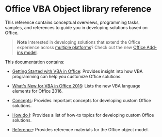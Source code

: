 
# Office VBA Object library reference

This reference contains conceptual overviews, programming tasks, samples, and references to guide you in developing solutions based on Office. 

 >**Note**  Interested in developing solutions that extend the Office experience across [multiple platforms](https://dev.office.com/add-in-availability)? Check out the new [Office Add-ins model](http://dev.office.com/docs/add-ins/overview/office-add-ins).

This documentation contains: 

- [Getting Started with VBA in Office](7208a87a-a567-41d9-af5b-0df3884c58d9.md): Provides insight into how VBA programming can help you customize Office solutions.

- [What's New for VBA in Office 2016](c0294abb-bc0e-495d-b387-4398378dd3ad.md): Lists the new VBA language elements for Office 2016.

- [Concepts](96bfd6b4-62c0-c4e8-252d-046d9993761f.md): Provides important concepts for developing custom Office solutions.
    
- [How do I](bd0cf0a5-65aa-4867-4d51-73bceed9128f.md): Provides a list of how-to topics for developing custom Office solutions.
    
- [Reference](499c789a-aba2-0fad-649a-0ea964cd3b5e.md): Provides reference materials for the Office object model.
    
